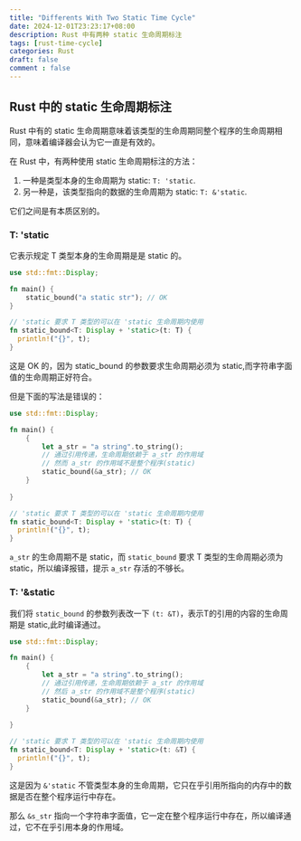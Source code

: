 ```yaml
---
title: "Differents With Two Static Time Cycle"
date: 2024-12-01T23:23:17+08:00
description: Rust 中有两种 static 生命周期标注
tags: [rust-time-cycle]
categories: Rust
draft: false
comment : false
---
```


## Rust 中的 static 生命周期标注

Rust 中有的 static 生命周期意味着该类型的生命周期同整个程序的生命周期相同，意味着编译器会认为它一直是有效的。

在 Rust 中，有两种使用 static 生命周期标注的方法：

1. 一种是类型本身的生命周期为 static: `T: 'static`.
2. 另一种是，该类型指向的数据的生命周期为 static: `T: &'static`.

它们之间是有本质区别的。

### T: 'static

它表示规定 T 类型本身的生命周期是是 static 的。

```rust
use std::fmt::Display;

fn main() {
    static_bound("a static str"); // OK
}

// 'static 要求 T 类型的可以在 'static 生命周期内使用
fn static_bound<T: Display + 'static>(t: T) {
  println!("{}", t);
}
```

这是 OK 的，因为 static_bound 的参数要求生命周期必须为 static,而字符串字面值的生命周期正好符合。

但是下面的写法是错误的：

```rust
use std::fmt::Display;

fn main() {
    {
        let a_str = "a string".to_string();
        // 通过引用传递，生命周期依赖于 a_str 的作用域
        // 然而 a_str 的作用域不是整个程序(static)
        static_bound(&a_str); // OK
    }
    
}

// 'static 要求 T 类型的可以在 'static 生命周期内使用
fn static_bound<T: Display + 'static>(t: T) {
  println!("{}", t);
}
```

`a_str` 的生命周期不是 static，而 `static_bound` 要求 T 类型的生命周期必须为 static，所以编译报错，提示 `a_str` 存活的不够长。

### T: '&static

我们将 `static_bound` 的参数列表改一下 `(t: &T)`，表示T的引用的内容的生命周期是 static,此时编译通过。

```rust
use std::fmt::Display;

fn main() {
    {
        let a_str = "a string".to_string();
        // 通过引用传递，生命周期依赖于 a_str 的作用域
        // 然后 a_str 的作用域不是整个程序(static)
        static_bound(&a_str); // OK
    }
    
}

// 'static 要求 T 类型的可以在 'static 生命周期内使用
fn static_bound<T: Display + 'static>(t: &T) {
  println!("{}", t);
}
```

这是因为 `&'static` 不管类型本身的生命周期，它只在乎引用所指向的内存中的数据是否在整个程序运行中存在。

那么 `&s_str` 指向一个字符串字面值，它一定在整个程序运行中存在，所以编译通过，它不在乎引用本身的作用域。